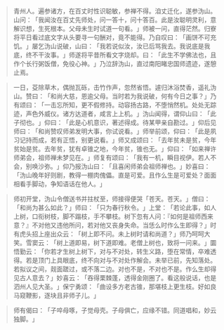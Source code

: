 > 青州人。遍参诸方，在百丈时性识聪敏，参禅不得。洎丈迁化，遂参沩山。山问：​「我闻汝在百丈先师处，问一答十，问十答百。此是汝聪明灵利，意解识想，生死根本。父母未生时试道一句看。​」师被一问，直得茫然。归寮将平日看过底文字从头要寻一句酬对，竟不能得。乃自叹曰：​「画饼不可充饥。​」屡乞沩山说破，山曰：​「我若说似汝，汝已后骂我去。我说底是我底，终不干汝事。​」师遂将平昔所看文字烧却。曰：​「此生不学佛法也，且作个长行粥饭僧，免役心神。​」乃泣辞沩山，直过南阳睹忠国师遗迹，遂憩止焉。

> 一日，芟除草木，偶抛瓦砾，击竹作声，忽然省悟。遽归沐浴焚香，遥礼沩山。赞曰：​「和尚大慈，恩逾父母。当时若为我说破，何有今日之事？​」乃有颂曰：​「一击忘所知，更不假修持。动容扬古路，不堕悄然机。处处无踪迹，声色外威仪。诸方达道者，咸言上上机。​」沩山闻得，谓仰山曰：​「此子彻也。​」仰曰：​「此是心机意识，著述得成。待某甲亲自勘过。​」仰后见师曰：​「和尚赞叹师弟发明大事，你试说看。​」师举前颂，仰曰：​「此是夙习记持而成，若有正悟，别更说看。​」师又成颂曰：​「去年贫未是贫，今年贫始是贫。去年贫，犹有卓锥之地，今年贫，锥也无。​」仰曰：​「如来禅许师弟会，祖师禅未梦见在。​」师复有颂曰：​「我有一机，瞬目视伊。若人不会，别唤沙弥。​」仰乃报沩山曰：​「且喜闲师弟会祖师禅也。​」妙喜曰：​「沩山晚年好则剧，教得一棚肉傀儡。直是可爱。且作么生是可爱处？面面相看手脚动，争知语话在他人。​」

> 师初开堂，沩山令僧送书并拄杖至，师接得便哭「苍天。苍天。​」僧曰：​「和尚为甚么如此？​」师曰：​「只为春行秋令。​」上堂：​「若论此事，如人上树，口衔树枝，脚不蹋枝，手不攀枝。树下忽有人问：『如何是祖师西来意？』不对他又违他所问，若对他又丧身失命。当恁么时作么生即得？​」时有虎头招上座出众云：​「树上即不问。未上树时请和尚道？​」师乃呵呵大笑。雪窦云：​「树上道即易，树下道即难。老僧上树也，致将一问来。​」圜悟勤云：​「你若才生树上树下，对与不对处，转生义路，堕在常情，卒难透得。若是顶门上具眼底，终不向对与不对处作解会。未举已前，先知落处。若拟议之间，觌面蹉过，或不落二边。对也不是，不对也不是。作么生却得见古人意去？​」妙喜云：​「吞得栗棘蓬，透得金刚圈了。看这般说话，也是泗州人见大圣。​」保宁勇颂：​「曲设多方老古锥，那堪枝上更生枝。好如良马窥鞭影，逐块且非师子儿。​」

> 师有偈曰：​「子啐母啄，子觉母壳。子母俱亡，应缘不错。同道唱和，妙云独脚。​」


